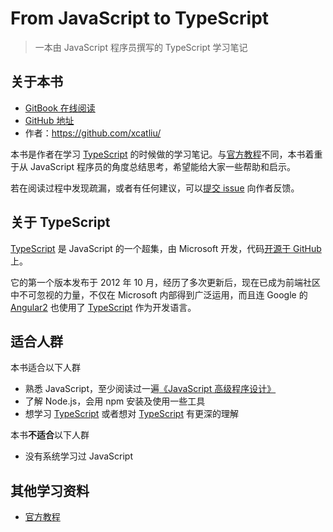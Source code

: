 # From JavaScript to TypeScript

> 一本由 JavaScript 程序员撰写的 TypeScript 学习笔记

## 关于本书

- [GitBook 在线阅读](https://xcatliu.gitbooks.io/from-javascript-to-typescript/content/)
- [GitHub 地址](https://github.com/xcatliu/from-javascript-to-typescript)
- 作者：https://github.com/xcatliu/

本书是作者在学习 [TypeScript] 的时候做的学习笔记。与[官方教程][Official Documentation]不同，本书着重于从 JavaScript 程序员的角度总结思考，希望能给大家一些帮助和启示。

若在阅读过程中发现疏漏，或者有任何建议，可以[提交 issue](https://github.com/xcatliu/from-javascript-to-typescript/issues/new) 向作者反馈。

## 关于 TypeScript

[TypeScript] 是 JavaScript 的一个超集，由 Microsoft 开发，代码[开源于 GitHub](https://github.com/Microsoft/TypeScript) 上。

它的第一个版本发布于 2012 年 10 月，经历了多次更新后，现在已成为前端社区中不可忽视的力量，不仅在 Microsoft 内部得到广泛运用，而且连 Google 的 [Angular2](https://angular.io/) 也使用了 [TypeScript] 作为开发语言。

## 适合人群

本书适合以下人群

- 熟悉 JavaScript，至少阅读过一遍[《JavaScript 高级程序设计》](https://book.douban.com/subject/10546125/)
- 了解 Node.js，会用 npm 安装及使用一些工具
- 想学习 [TypeScript] 或者想对 [TypeScript] 有更深的理解

本书**不适合**以下人群

- 没有系统学习过 JavaScript

## 其他学习资料

- [官方教程][Official Documentation]

[TypeScript]: http://www.typescriptlang.org/
[Official Documentation]: http://www.typescriptlang.org/docs/tutorial.html
